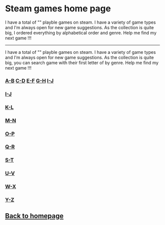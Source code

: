 # Steam games home page

I have a total of "" playble games on steam. I have a variety of game types and I'm always open for new game suggestions.
As the collection is quite big, I ordered everything by alphabetical order and genre. Help me find my next game !!!
*******
I have a total of "" playble games on steam. I have a variety of game types and I'm always open for new game suggestions.
As the collection is quite big, you can search game with their first letter of by genre. Help me find my next game !!!

### [A-B](A-B/indexAB.md)    [C-D](A-B/indexCD.md)    [E-F](A-B/indexEF.md)    [G-H](A-B/indexGH.md)    [I-J](A-B/indexIJ.md)
 

### [I-J](A-B/indexIJ.md)
### [K-L](A-B/indexKL.md)
### [M-N](A-B/indexMN.md)
### [O-P](A-B/indexOP.md)
### [Q-R](A-B/indexAB.md)
### [S-T](A-B/indexAB.md)
### [U-V](A-B/indexAB.md)
### [W-X](A-B/indexAB.md)
### [Y-Z](A-B/indexAB.md)


## [Back to homepage](/index.md)
